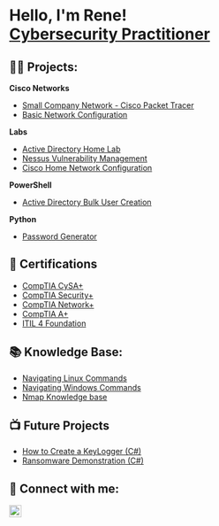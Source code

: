 <h1>Hello, I'm Rene! <br/><a href="https://www.linkedin.com/in/rrivm1997/">Cybersecurity Practitioner</a>

<h2>👨‍💻 Projects:</h2>

<b>Cisco Networks</b>
  - [Small Company Network - Cisco Packet Tracer](https://github.com/rrivm1997/Company_Network)
  - [Basic Network Configuration](https://github.com/rrivm1997/Network_Configuration)

<b>Labs</b>
  - [Active Directory Home Lab](https://github.com/rrivm1997/Active-Directory-Home-Lab)
  - [Nessus Vulnerability Management](https://github.com/rrivm1997/Nessus_Vulnerability_Management)
  - [Cisco Home Network Configuration](https://github.com/rrivm1997/Network_Configuration)

<b>PowerShell</b>
  - [Active Directory Bulk User Creation](https://github.com/rrivm1997/AD_PS_USRS)

<b>Python</b>
  - [Password Generator](https://github.com/rrivm1997/Password_Generator)

<h2>📜 Certifications</h2>

- [CompTIA CySA+](https://imgur.com/a/5MVTakF)
- [CompTIA Security+](https://imgur.com/a/FarGsOH)
- [CompTIA Network+](https://imgur.com/a/XV2K9m1)
- [CompTIA A+](https://imgur.com/BH59XqD)
- [ITIL 4 Foundation](https://imgur.com/0TdHMFp)
  
<h2>📚 Knowledge Base:</h2>

- [Navigating Linux Commands](https://github.com/rrivm1997/Linux-nav)
- [Navigating Windows Commands](https://github.com/rrivm1997/Windows-nav)
- [Nmap Knowledge base](https://github.com/rrivm1997/Nmap-Knowledge-base.git)

<h2>📺 Future Projects</h2>

- [How to Create a KeyLogger (C#)](https://www.youtube.com/watch?v=N-L9hklSlNk)
- [Ransomware Demonstration (C#)](https://www.youtube.com/watch?v=OfvdQeh79s0)

<h2> 🤳 Connect with me:</h2>

[<img align="left" alt="rrivm1997| LinkedIn" width="22px" src="https://cdn.jsdelivr.net/npm/simple-icons@v3/icons/linkedin.svg" />][linkedin]


[linkedin]: https://www.linkedin.com/in/rrivm1997
<!--
**joshmadakor1/joshmadakor1** is a ✨ _special_ ✨ repository because its `README.md` (this file) appears on your GitHub profile.

Here are some ideas to get you started:

- 🔭 I’m currently working on ...
- 🌱 I’m currently learning ...
- 👯 I’m looking to collaborate on ...
- 🤔 I’m looking for help with ...
- 💬 Ask me about ...
- 📫 How to reach me: ...
- 😄 Pronouns: ...
- ⚡ Fun fact: ...
-->
